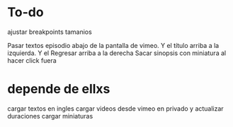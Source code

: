 # To-do
ajustar breakpoints tamanios

Pasar textos episodio abajo de la pantalla de vimeo. Y el título arriba a la izquierda. Y el Regresar arriba a la derecha
Sacar sinopsis con miniatura al hacer click fuera

# depende de ellxs
cargar textos en ingles
cargar videos desde vimeo en privado y actualizar duraciones
cargar miniaturas
